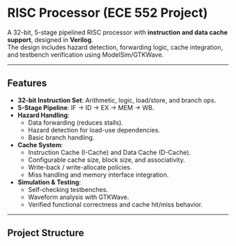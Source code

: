 # RISC Processor (ECE 552 Project)

A 32-bit, 5-stage pipelined RISC processor with **instruction and data cache support**, designed in **Verilog**.  
The design includes hazard detection, forwarding logic, cache integration, and testbench verification using ModelSim/GTKWave.

---

## Features
- **32-bit Instruction Set**: Arithmetic, logic, load/store, and branch ops.
- **5-Stage Pipeline**: IF → ID → EX → MEM → WB.
- **Hazard Handling**:
  - Data forwarding (reduces stalls).
  - Hazard detection for load-use dependencies.
  - Basic branch handling.
- **Cache System**:
  - Instruction Cache (I-Cache) and Data Cache (D-Cache).
  - Configurable cache size, block size, and associativity.
  - Write-back / write-allocate policies.
  - Miss handling and memory interface integration.
- **Simulation & Testing**:
  - Self-checking testbenches.
  - Waveform analysis with GTKWave.
  - Verified functional correctness and cache hit/miss behavior.

---

## Project Structure
